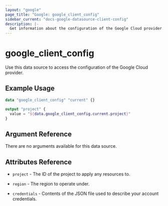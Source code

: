 ```yaml
---
layout: "google"
page_title: "Google: google_client_config"
sidebar_current: "docs-google-datasource-client-config"
description: |-
  Get information about the configuration of the Google Cloud provider.
---
```


# google\_client\_config

Use this data source to access the configuration of the Google Cloud provider.

## Example Usage

```tf
data "google_client_config" "current" {}

output "project" {
  value = "${data.google_client_config.current.project}"
}
```

## Argument Reference

There are no arguments available for this data source.

## Attributes Reference

* `project` - The ID of the project to apply any resources to.

* `region` - The region to operate under.

* `credentials` - Contents of the JSON file used to describe your account credentials.
